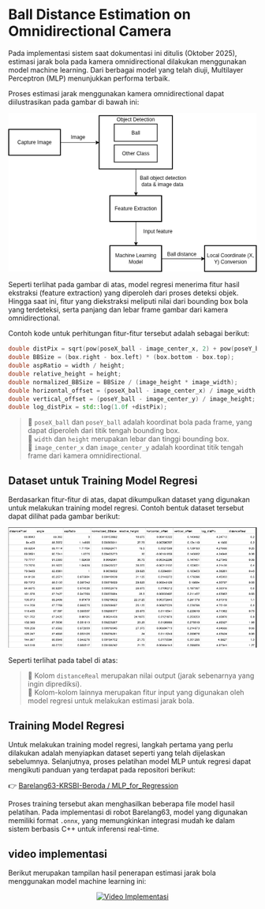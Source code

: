 # **Ball Distance Estimation on Omnidirectional Camera**

Pada implementasi sistem saat dokumentasi ini ditulis (Oktober 2025), estimasi jarak bola pada kamera omnidirectional dilakukan menggunakan model machine learning. Dari berbagai model yang telah diuji, Multilayer Perceptron (MLP) menunjukkan performa terbaik.

Proses estimasi jarak menggunakan kamera omnidirectional dapat diilustrasikan pada gambar di bawah ini:

<div style="text-align: center;">
  <img src="../images/ball_distance_estimation/figure1.png" alt="Ilustrasi Estimasi Jarak Bola" width="600"/>
</div>

Seperti terlihat pada gambar di atas, model regresi menerima fitur hasil ekstraksi (feature extraction) yang diperoleh dari proses deteksi objek.
Hingga saat ini, fitur yang diekstraksi meliputi nilai dari bounding box bola yang terdeteksi, serta panjang dan lebar frame gambar dari kamera omnidirectional.

Contoh kode untuk perhitungan fitur-fitur tersebut adalah sebagai berikut:
```cpp
double distPix = sqrt(pow(poseX_ball - image_center_x, 2) + pow(poseY_ball - image_center_x, 2));
double BBSize = (box.right - box.left) * (box.bottom - box.top);
double aspRatio = width / height;
double relative_height = height;
double normalized_BBSize = BBSize / (image_height * image_width);
double horizontal_offset = (poseX_ball - image_center_x) / image_width;
double vertical_offset = (poseY_ball - image_center_y) / image_height;
double log_distPix = std::log(1.0f +distPix);
```

> 📌 `poseX_ball` dan `poseY_ball` adalah koordinat bola pada frame, yang dapat diperoleh dari titik tengah bounding box.    
> 📌 `width` dan `height` merupakan lebar dan tinggi bounding box.    
> 📌 `image_center_x` dan `image_center_y` adalah koordinat titik tengah frame dari kamera omnidirectional.   

## Dataset untuk Training Model Regresi

Berdasarkan fitur-fitur di atas, dapat dikumpulkan dataset yang digunakan untuk melakukan training model regresi.
Contoh bentuk dataset tersebut dapat dilihat pada gambar berikut:

![-](../images/ball_distance_estimation/figure2.png)

Seperti terlihat pada tabel di atas:

> 📌 Kolom `distanceReal` merupakan nilai output (jarak sebenarnya yang ingin diprediksi).   
> 📌 Kolom-kolom lainnya merupakan fitur input yang digunakan oleh model regresi untuk melakukan estimasi jarak bola.

## Training Model Regresi
Untuk melakukan training model regresi, langkah pertama yang perlu dilakukan adalah menyiapkan dataset seperti yang telah dijelaskan sebelumnya.
Selanjutnya, proses pelatihan model MLP untuk regresi dapat mengikuti panduan yang terdapat pada repositori berikut:

👉 [Barelang63-KRSBI-Beroda / MLP_for_Regression](https://github.com/Barelang63-KRSBI-Beroda/MLP_for_Regression.git)

Proses training tersebut akan menghasilkan beberapa file model hasil pelatihan.
Pada implementasi di robot Barelang63, model yang digunakan memiliki format `.onnx`, yang memungkinkan integrasi mudah ke dalam sistem berbasis C++ untuk inferensi real-time.

## video implementasi
Berikut merupakan tampilan hasil penerapan estimasi jarak bola menggunakan model machine learning ini:

<p align="center">
  <a href="https://youtu.be/tBVEI3aYfY4">
    <img src="https://img.youtube.com/vi/tBVEI3aYfY4/0.jpg" alt="Video Implementasi" width="640"/>
  </a>
</p>




